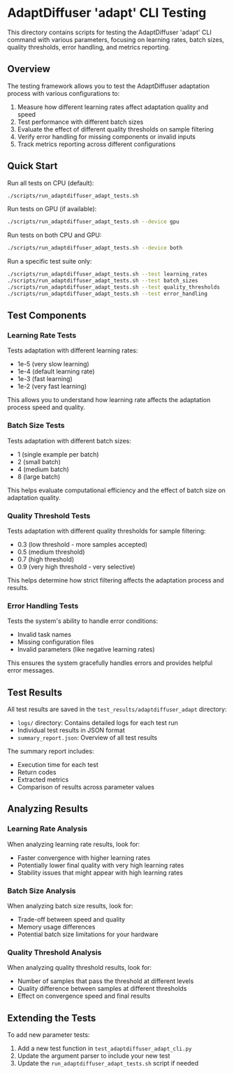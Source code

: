 # AdaptDiffuser 'adapt' CLI Testing

This directory contains scripts for testing the AdaptDiffuser 'adapt' CLI command with various parameters, focusing on learning rates, batch sizes, quality thresholds, error handling, and metrics reporting.

## Overview

The testing framework allows you to test the AdaptDiffuser adaptation process with various configurations to:

1. Measure how different learning rates affect adaptation quality and speed
2. Test performance with different batch sizes
3. Evaluate the effect of different quality thresholds on sample filtering
4. Verify error handling for missing components or invalid inputs
5. Track metrics reporting across different configurations

## Quick Start

Run all tests on CPU (default):

```bash
./scripts/run_adaptdiffuser_adapt_tests.sh
```

Run tests on GPU (if available):

```bash
./scripts/run_adaptdiffuser_adapt_tests.sh --device gpu
```

Run tests on both CPU and GPU:

```bash
./scripts/run_adaptdiffuser_adapt_tests.sh --device both
```

Run a specific test suite only:

```bash
./scripts/run_adaptdiffuser_adapt_tests.sh --test learning_rates
./scripts/run_adaptdiffuser_adapt_tests.sh --test batch_sizes
./scripts/run_adaptdiffuser_adapt_tests.sh --test quality_thresholds
./scripts/run_adaptdiffuser_adapt_tests.sh --test error_handling
```

## Test Components

### Learning Rate Tests

Tests adaptation with different learning rates:
- 1e-5 (very slow learning)
- 1e-4 (default learning rate)
- 1e-3 (fast learning)
- 1e-2 (very fast learning)

This allows you to understand how learning rate affects the adaptation process speed and quality.

### Batch Size Tests

Tests adaptation with different batch sizes:
- 1 (single example per batch)
- 2 (small batch)
- 4 (medium batch)
- 8 (large batch)

This helps evaluate computational efficiency and the effect of batch size on adaptation quality.

### Quality Threshold Tests

Tests adaptation with different quality thresholds for sample filtering:
- 0.3 (low threshold - more samples accepted)
- 0.5 (medium threshold)
- 0.7 (high threshold)
- 0.9 (very high threshold - very selective)

This helps determine how strict filtering affects the adaptation process and results.

### Error Handling Tests

Tests the system's ability to handle error conditions:
- Invalid task names
- Missing configuration files
- Invalid parameters (like negative learning rates)

This ensures the system gracefully handles errors and provides helpful error messages.

## Test Results

All test results are saved in the `test_results/adaptdiffuser_adapt` directory:

- `logs/` directory: Contains detailed logs for each test run
- Individual test results in JSON format
- `summary_report.json`: Overview of all test results

The summary report includes:
- Execution time for each test
- Return codes
- Extracted metrics
- Comparison of results across parameter values

## Analyzing Results

### Learning Rate Analysis

When analyzing learning rate results, look for:
- Faster convergence with higher learning rates
- Potentially lower final quality with very high learning rates
- Stability issues that might appear with high learning rates

### Batch Size Analysis

When analyzing batch size results, look for:
- Trade-off between speed and quality
- Memory usage differences
- Potential batch size limitations for your hardware

### Quality Threshold Analysis

When analyzing quality threshold results, look for:
- Number of samples that pass the threshold at different levels
- Quality difference between samples at different thresholds
- Effect on convergence speed and final results

## Extending the Tests

To add new parameter tests:

1. Add a new test function in `test_adaptdiffuser_adapt_cli.py`
2. Update the argument parser to include your new test
3. Update the `run_adaptdiffuser_adapt_tests.sh` script if needed